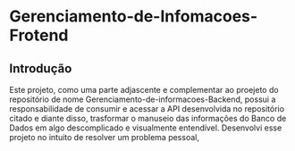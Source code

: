 # Gerenciamento-de-Infomacoes-Frotend

## Introdução
Este projeto, como uma parte adjascente e complementar ao proejeto do repositório de nome Gerenciamento-de-informacoes-Backend, possui a responsabilidade de consumir e acessar a API desenvolvida no repositório citado e diante disso, trasformar o manuseio das informações do Banco de Dados em algo descomplicado e visualmente entendível. Desenvolvi esse projeto no intuito de resolver um problema pessoal, 

